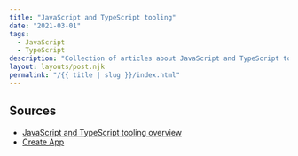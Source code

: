 ```yaml
---
title: "JavaScript and TypeScript tooling"
date: "2021-03-01"
tags:
  - JavaScript
  - TypeScript
description: "Collection of articles about JavaScript and TypeScript tooling"
layout: layouts/post.njk
permalink: "/{{ title | slug }}/index.html"
---
```


## Sources

- [JavaScript and TypeScript tooling overview](https://tooling.js.org)
- [Create App](https://createapp.dev)
